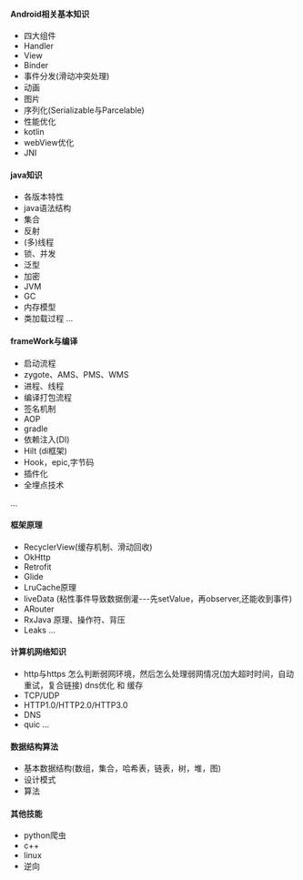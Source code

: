 #### Android相关基本知识

* 四大组件 [](android/activity.md)
* Handler [](android/Handler.md)
* View  [](android/View.md)
* Binder
* 事件分发(滑动冲突处理) [](android/事件分发.md)
* 动画 [](android/动画.md)
* 图片
* 序列化(Serializable与Parcelable) [](android/序列化.md)
* 性能优化
* kotlin
* webView优化
* JNI

#### java知识

* 各版本特性
* java语法结构
* 集合 [](java/集合.md)
* 反射 [](java/反射.md)
* (多)线程 [](java/线程.md)
* 锁、并发 [](java/并发(锁).md)
* 泛型
* 加密
* JVM
* GC
* 内存模型
* 类加载过程
  ...

#### frameWork与编译

* 启动流程 [](framework/启动流程.md)
* zygote、AMS、PMS、WMS [](framework/启动流程.md)
* 进程、线程 [](framework/进程线程.md)
* 编译打包流程 [](base_build/编译打包流程.md)
* 签名机制 [](base_build/签名机制.md)
* AOP [](base_build/构建技术之AOP.md)
* gradle [](base_build/Gradle.md)
* 依赖注入(DI)
* Hilt (di框架)
* Hook，epic,字节码
* 插件化
* 全埋点技术

...

#### 框架原理

* RecyclerView(缓存机制、滑动回收)[](third_frame/recyclerview.md)
* OkHttp
* Retrofit
* Glide [](third_frame/glide.md)
* LruCache原理
* liveData (粘性事件导致数据倒灌---先setValue，再observer,还能收到事件)
* ARouter
* RxJava 原理、操作符、背压
* Leaks
  ...

#### 计算机网络知识

* http与https
  怎么判断弱网环境，然后怎么处理弱网情况(加大超时时间，自动重试，复合链接)
  dns优化 和 缓存
* TCP/UDP
* HTTP1.0/HTTP2.0/HTTP3.0
* DNS
* quic
  ...

#### 数据结构算法

* 基本数据结构(数组，集合，哈希表，链表，树，堆，图)
* 设计模式
* 算法

#### 其他技能

* python爬虫
* c++
* linux
* 逆向
